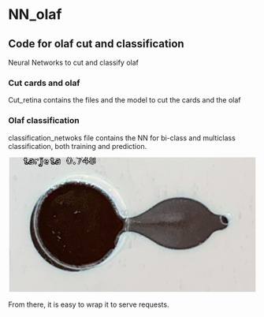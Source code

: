 # NN_olaf

## Code for olaf cut and classification

Neural Networks to cut and classify olaf

### Cut cards and olaf
Cut_retina contains the files and the model to cut the cards and the olaf

### Olaf classification

classification_netwoks file contains the NN for bi-class and multiclass classification, both training and prediction.

<p align="center">
  <img src="ejemplo/ejemplo.png" width="500">
</p>

From there, it is easy to wrap it to serve requests.
